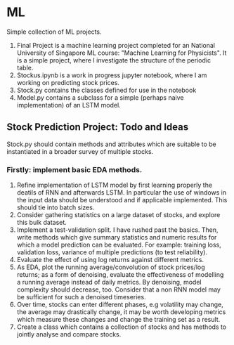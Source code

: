 # ML
Simple collection of ML projects. 

1. Final Project is a machine learning project completed for an National University of Singapore ML course: "Machine Learning for Physicists". It is a simple project, where I investigate the structure of the periodic table.
2. Stockus.ipynb is a work in progress jupyter notebook, where I am working on predicting stock prices.
3. Stock.py contains the classes defined for use in the notebook
4. Model.py contains a subclass for a simple (perhaps naive implementation) of an LSTM model.

## Stock Prediction Project: Todo and Ideas

Stock.py should contain methods and attributes which are suitable to be instantiated in a broader survey of multiple stocks.

### Firstly: implement basic EDA methods.

1. Refine implementation of LSTM model by first learning properly the deatils of RNN and afterwards LSTM. In particular the use of windows in the input data should be understood and if applicable implemented. This should tie into batch sizes. 
2. Consider gathering statistics on a large dataset of stocks, and explore this bulk dataset. 
3. Implement a test-validation split. I have rushed past the basics. Then, write methods which give summary statistics and numeric results for which a model prediction can be evaluated. For example: training loss, validation loss, variance of multiple predictions (to test reliability). 
4. Evaluate the effect of using log returns against different metrics.
5. As EDA, plot the running average/convolution of stock prices/log returns; as a form of denoising, evaluate the effectiveness of modelling a running average instead of daily metrics. By denoising, model complexity should decrease, too. Consider that a non RNN model may be sufficient for such a denoised timeseries.
6. Over time, stocks can enter different phases, e.g volatility may change, the average may drastically change, it may be worth developing metrics which measure these changes and change the training set as a result.
7. Create a class which contains a collection of stocks and has methods to jointly analyse and compare stocks. 
